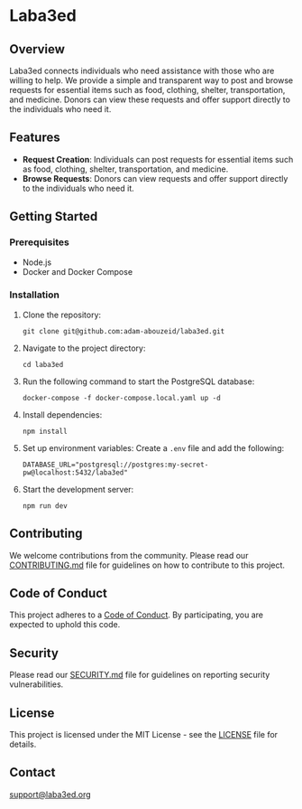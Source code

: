 # Laba3ed

## Overview

Laba3ed connects individuals who need assistance with those who are willing to help. We provide a simple and transparent way to post and browse requests for essential items such as food, clothing, shelter, transportation, and medicine. Donors can view these requests and offer support directly to the individuals who need it.

## Features

- **Request Creation**: Individuals can post requests for essential items such as food, clothing, shelter, transportation, and medicine.
- **Browse Requests**: Donors can view requests and offer support directly to the individuals who need it.

## Getting Started

### Prerequisites

- Node.js
- Docker and Docker Compose

### Installation

1. Clone the repository:

   ```
   git clone git@github.com:adam-abouzeid/laba3ed.git
   ```

2. Navigate to the project directory:

   ```
   cd laba3ed
   ```

3. Run the following command to start the PostgreSQL database:

   ```
   docker-compose -f docker-compose.local.yaml up -d
   ```

4. Install dependencies:

   ```
   npm install
   ```

5. Set up environment variables:
   Create a `.env` file and add the following:

   ```
   DATABASE_URL="postgresql://postgres:my-secret-pw@localhost:5432/laba3ed"
   ```

6. Start the development server:
   ```
   npm run dev
   ```

## Contributing

We welcome contributions from the community. Please read our [CONTRIBUTING.md](CONTRIBUTING.md) file for guidelines on how to contribute to this project.

## Code of Conduct

This project adheres to a [Code of Conduct](CODE_OF_CONDUCT.md). By participating, you are expected to uphold this code.

## Security

Please read our [SECURITY.md](SECURITY.md) file for guidelines on reporting security vulnerabilities.

## License

This project is licensed under the MIT License - see the [LICENSE](LICENSE) file for details.

## Contact

[support@laba3ed.org](mailto:support@laba3ed.org)
